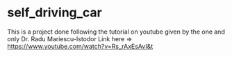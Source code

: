 # self_driving_car

This is a project done following the tutorial on youtube given by the one and only Dr. Radu Mariescu-Istodor
Link here => https://www.youtube.com/watch?v=Rs_rAxEsAvI&t
